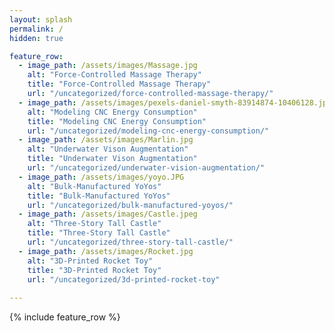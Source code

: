 ```yaml
---
layout: splash
permalink: /
hidden: true

feature_row:
  - image_path: /assets/images/Massage.jpg
    alt: "Force-Controlled Massage Therapy"
    title: "Force-Controlled Massage Therapy"
    url: "/uncategorized/force-controlled-massage-therapy/"
  - image_path: /assets/images/pexels-daniel-smyth-83914874-10406128.jpg
    alt: "Modeling CNC Energy Consumption"
    title: "Modeling CNC Energy Consumption"
    url: "/uncategorized/modeling-cnc-energy-consumption/"
  - image_path: /assets/images/Marlin.jpg
    alt: "Underwater Vison Augmentation"
    title: "Underwater Vison Augmentation"
    url: "/uncategorized/underwater-vision-augmentation/"
  - image_path: /assets/images/yoyo.JPG
    alt: "Bulk-Manufactured YoYos"
    title: "Bulk-Manufactured YoYos"
    url: "/uncategorized/bulk-manufactured-yoyos/"
  - image_path: /assets/images/Castle.jpeg
    alt: "Three-Story Tall Castle"
    title: "Three-Story Tall Castle"
    url: "/uncategorized/three-story-tall-castle/"
  - image_path: /assets/images/Rocket.jpg
    alt: "3D-Printed Rocket Toy"
    title: "3D-Printed Rocket Toy"
    url: "/uncategorized/3d-printed-rocket-toy"
    
---
```


{% include feature_row %}
